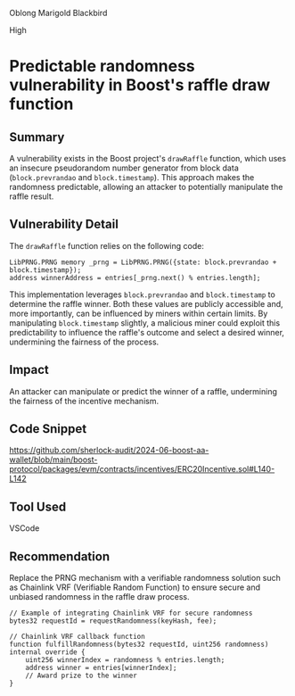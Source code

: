 Oblong Marigold Blackbird

High

# Predictable randomness vulnerability in Boost's raffle draw function

## Summary

A vulnerability exists in the Boost project's `drawRaffle` function, which uses an insecure pseudorandom number generator from block data (`block.prevrandao` and `block.timestamp`). This approach makes the randomness predictable, allowing an attacker to potentially manipulate the raffle result.

## Vulnerability Detail

The `drawRaffle` function relies on the following code:

```solidity
LibPRNG.PRNG memory _prng = LibPRNG.PRNG({state: block.prevrandao + block.timestamp});
address winnerAddress = entries[_prng.next() % entries.length];
```

This implementation leverages `block.prevrandao` and `block.timestamp` to determine the raffle winner. Both these values are publicly accessible and, more importantly, can be influenced by miners within certain limits. By manipulating `block.timestamp` slightly, a malicious miner could exploit this predictability to influence the raffle's outcome and select a desired winner, undermining the fairness of the process.

## Impact

An attacker can manipulate or predict the winner of a raffle, undermining the fairness of the incentive mechanism.

## Code Snippet
https://github.com/sherlock-audit/2024-06-boost-aa-wallet/blob/main/boost-protocol/packages/evm/contracts/incentives/ERC20Incentive.sol#L140-L142

## Tool Used
VSCode

## Recommendation

Replace the PRNG mechanism with a verifiable randomness solution such as Chainlink VRF (Verifiable Random Function) to ensure secure and unbiased randomness in the raffle draw process.

```solidity
// Example of integrating Chainlink VRF for secure randomness
bytes32 requestId = requestRandomness(keyHash, fee);

// Chainlink VRF callback function
function fulfillRandomness(bytes32 requestId, uint256 randomness) internal override {
    uint256 winnerIndex = randomness % entries.length;
    address winner = entries[winnerIndex];
    // Award prize to the winner
}
```